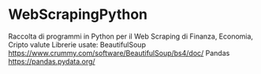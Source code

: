# WebScrapingPython

Raccolta di programmi in Python per il Web Scraping di Finanza, Economia, Cripto valute
Librerie usate: 
BeautifulSoup
https://www.crummy.com/software/BeautifulSoup/bs4/doc/
Pandas
https://pandas.pydata.org/
